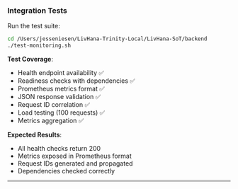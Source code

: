 ### Integration Tests

Run the test suite:

```bash
cd /Users/jesseniesen/LivHana-Trinity-Local/LivHana-SoT/backend
./test-monitoring.sh
```

**Test Coverage**:

- Health endpoint availability ✅
- Readiness checks with dependencies ✅
- Prometheus metrics format ✅
- JSON response validation ✅
- Request ID correlation ✅
- Load testing (100 requests) ✅
- Metrics aggregation ✅

**Expected Results**:

- All health checks return 200
- Metrics exposed in Prometheus format
- Request IDs generated and propagated
- Dependencies checked correctly

---
